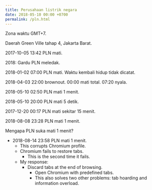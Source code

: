 ```yaml
---
title: Perusahaan listrik negara
date: 2018-05-10 00:00 +0700
permalink: /pln.html
---
```


Zona waktu GMT+7.

Daerah Green Ville tahap 4, Jakarta Barat.

2017-10-05 13:42 PLN mati.

2018: Gardu PLN meledak.

2018-01-02 07:00 PLN mati.
Waktu kembali hidup tidak dicatat.

2018-04-03 22:00 brownout.
00:00 mati total.
07:20 nyala.

2018-05-10 02:50 PLN mati 1 menit.

2018-05-10 20:00 PLN mati 5 detik.

2017-12-20 00:17 PLN mati sekitar 15 menit.

2018-08-08 23:28 PLN mati 1 menit.

Mengapa PLN suka mati 1 menit?

- 2018-08-14 23:58 PLN mati 1 menit.
    - This corrupts Chromium profile.
    - Chromium fails to restore tabs.
        - This is the second time it fails.
    - My response:
        - Discard tabs at the end of browsing.
            - Open Chromium with predefined tabs.
            - This also solves two other problems: tab hoarding and information overload.
